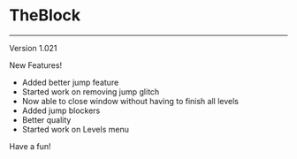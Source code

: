 # TheBlock
-------------------------
Version 1.021

New Features!
 - Added better jump feature
 - Started work on removing jump glitch
 - Now able to close window without having to finish all levels
 - Added jump blockers
 - Better quality
 - Started work on Levels menu

Have a fun!


